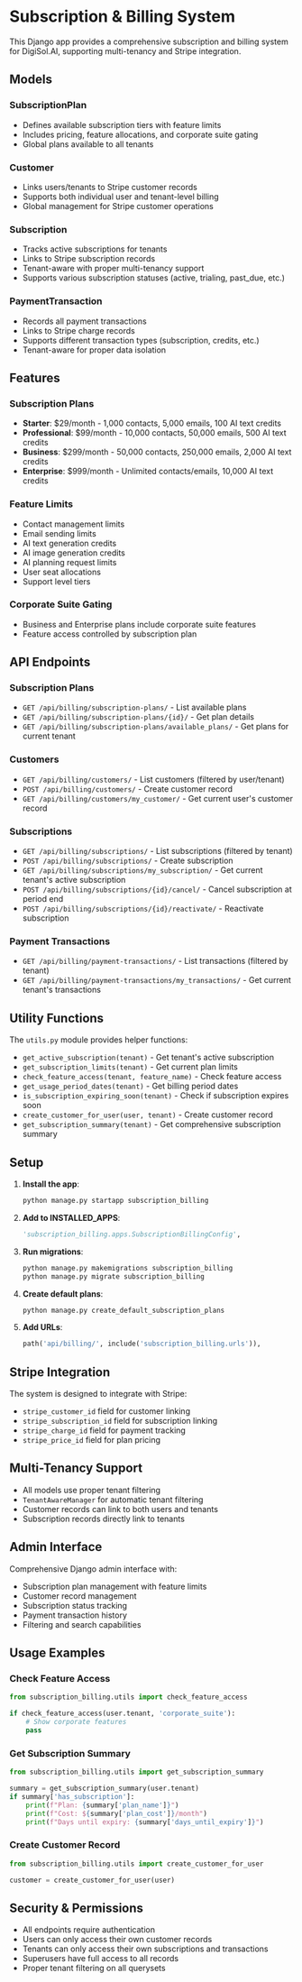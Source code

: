 # Subscription & Billing System

This Django app provides a comprehensive subscription and billing system for DigiSol.AI, supporting multi-tenancy and Stripe integration.

## Models

### SubscriptionPlan
- Defines available subscription tiers with feature limits
- Includes pricing, feature allocations, and corporate suite gating
- Global plans available to all tenants

### Customer
- Links users/tenants to Stripe customer records
- Supports both individual user and tenant-level billing
- Global management for Stripe customer operations

### Subscription
- Tracks active subscriptions for tenants
- Links to Stripe subscription records
- Tenant-aware with proper multi-tenancy support
- Supports various subscription statuses (active, trialing, past_due, etc.)

### PaymentTransaction
- Records all payment transactions
- Links to Stripe charge records
- Supports different transaction types (subscription, credits, etc.)
- Tenant-aware for proper data isolation

## Features

### Subscription Plans
- **Starter**: $29/month - 1,000 contacts, 5,000 emails, 100 AI text credits
- **Professional**: $99/month - 10,000 contacts, 50,000 emails, 500 AI text credits
- **Business**: $299/month - 50,000 contacts, 250,000 emails, 2,000 AI text credits
- **Enterprise**: $999/month - Unlimited contacts/emails, 10,000 AI text credits

### Feature Limits
- Contact management limits
- Email sending limits
- AI text generation credits
- AI image generation credits
- AI planning request limits
- User seat allocations
- Support level tiers

### Corporate Suite Gating
- Business and Enterprise plans include corporate suite features
- Feature access controlled by subscription plan

## API Endpoints

### Subscription Plans
- `GET /api/billing/subscription-plans/` - List available plans
- `GET /api/billing/subscription-plans/{id}/` - Get plan details
- `GET /api/billing/subscription-plans/available_plans/` - Get plans for current tenant

### Customers
- `GET /api/billing/customers/` - List customers (filtered by user/tenant)
- `POST /api/billing/customers/` - Create customer record
- `GET /api/billing/customers/my_customer/` - Get current user's customer record

### Subscriptions
- `GET /api/billing/subscriptions/` - List subscriptions (filtered by tenant)
- `POST /api/billing/subscriptions/` - Create subscription
- `GET /api/billing/subscriptions/my_subscription/` - Get current tenant's active subscription
- `POST /api/billing/subscriptions/{id}/cancel/` - Cancel subscription at period end
- `POST /api/billing/subscriptions/{id}/reactivate/` - Reactivate subscription

### Payment Transactions
- `GET /api/billing/payment-transactions/` - List transactions (filtered by tenant)
- `GET /api/billing/payment-transactions/my_transactions/` - Get current tenant's transactions

## Utility Functions

The `utils.py` module provides helper functions:

- `get_active_subscription(tenant)` - Get tenant's active subscription
- `get_subscription_limits(tenant)` - Get current plan limits
- `check_feature_access(tenant, feature_name)` - Check feature access
- `get_usage_period_dates(tenant)` - Get billing period dates
- `is_subscription_expiring_soon(tenant)` - Check if subscription expires soon
- `create_customer_for_user(user, tenant)` - Create customer record
- `get_subscription_summary(tenant)` - Get comprehensive subscription summary

## Setup

1. **Install the app**:
   ```bash
   python manage.py startapp subscription_billing
   ```

2. **Add to INSTALLED_APPS**:
   ```python
   'subscription_billing.apps.SubscriptionBillingConfig',
   ```

3. **Run migrations**:
   ```bash
   python manage.py makemigrations subscription_billing
   python manage.py migrate subscription_billing
   ```

4. **Create default plans**:
   ```bash
   python manage.py create_default_subscription_plans
   ```

5. **Add URLs**:
   ```python
   path('api/billing/', include('subscription_billing.urls')),
   ```

## Stripe Integration

The system is designed to integrate with Stripe:

- `stripe_customer_id` field for customer linking
- `stripe_subscription_id` field for subscription linking
- `stripe_charge_id` field for payment tracking
- `stripe_price_id` field for plan pricing

## Multi-Tenancy Support

- All models use proper tenant filtering
- `TenantAwareManager` for automatic tenant filtering
- Customer records can link to both users and tenants
- Subscription records directly link to tenants

## Admin Interface

Comprehensive Django admin interface with:

- Subscription plan management with feature limits
- Customer record management
- Subscription status tracking
- Payment transaction history
- Filtering and search capabilities

## Usage Examples

### Check Feature Access
```python
from subscription_billing.utils import check_feature_access

if check_feature_access(user.tenant, 'corporate_suite'):
    # Show corporate features
    pass
```

### Get Subscription Summary
```python
from subscription_billing.utils import get_subscription_summary

summary = get_subscription_summary(user.tenant)
if summary['has_subscription']:
    print(f"Plan: {summary['plan_name']}")
    print(f"Cost: ${summary['plan_cost']}/month")
    print(f"Days until expiry: {summary['days_until_expiry']}")
```

### Create Customer Record
```python
from subscription_billing.utils import create_customer_for_user

customer = create_customer_for_user(user)
```

## Security & Permissions

- All endpoints require authentication
- Users can only access their own customer records
- Tenants can only access their own subscriptions and transactions
- Superusers have full access to all records
- Proper tenant filtering on all querysets 